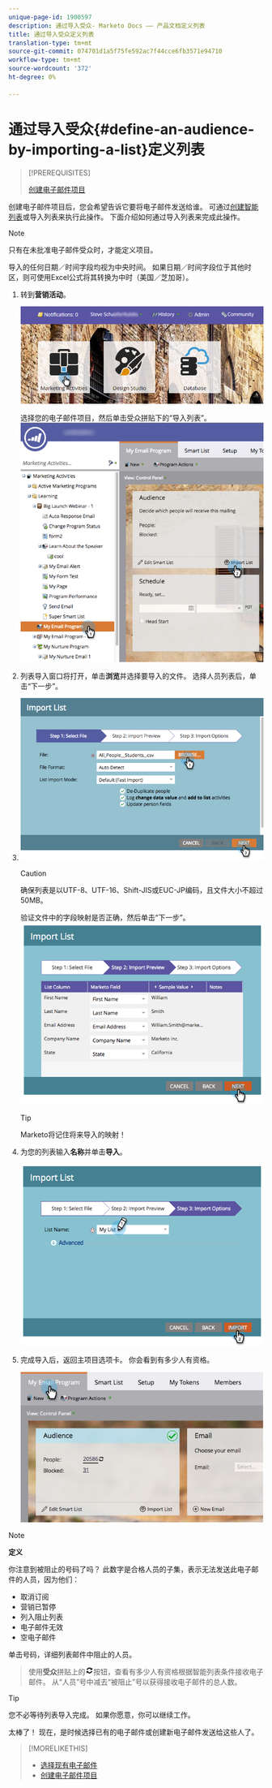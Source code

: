 ```yaml
---
unique-page-id: 1900597
description: 通过导入受众- Marketo Docs —— 产品文档定义列表
title: 通过导入受众定义列表
translation-type: tm+mt
source-git-commit: 074701d1a5f75fe592ac7f44cce6fb3571e94710
workflow-type: tm+mt
source-wordcount: '372'
ht-degree: 0%

---
```



# 通过导入受众{#define-an-audience-by-importing-a-list}定义列表

>[!PREREQUISITES]
>
>[创建电子邮件项目](../../../../product-docs/email-marketing/email-programs/email-program-actions/create-an-email-for-an-email-program.md)

创建电子邮件项目后，您会希望告诉它要将电子邮件发送给谁。 可通过[创建智能列表](../../../../product-docs/core-marketo-concepts/smart-lists-and-static-lists/creating-a-smart-list/create-a-smart-list.md)或导入列表来执行此操作。 下面介绍如何通过导入列表来完成此操作。

>[!NOTE]
>
>只有在未批准电子邮件受众时，才能定义项目。
>
>导入的任何日期／时间字段均视为中央时间。 如果日期／时间字段位于其他时区，则可使用Excel公式将其转换为中时（美国／芝加哥）。

1. 转到&#x200B;**营销活动**。

   ![](assets/login-marketing-activities-1.png)

   选择您的电子邮件项目，然后单击受众拼贴下的“导入列表”。
   ![](assets/importlist.png)

1. 列表导入窗口将打开，单击&#x200B;**浏览**&#x200B;并选择要导入的文件。 选择人员列表后，单击“下一步”。
1. ![](assets/importlist1.png)

   >[!CAUTION]
   >
   >确保列表是以UTF-8、UTF-16、Shift-JIS或EUC-JP编码，且文件大小不超过50MB。

   验证文件中的字段映射是否正确，然后单击“下一步”。
   ![](assets/image2014-9-12-11-3a10-3a7.png)

   >[!TIP]
   >
   >Marketo将记住将来导入的映射！

1. 为您的列表输入&#x200B;**名称**&#x200B;并单击&#x200B;**导入**。

   ![](assets/image2014-9-12-11-3a10-3a13.png)

1. 完成导入后，返回主项目选项卡。 你会看到有多少人有资格。

   ![](assets/myemailprogram-1.jpg)

>[!NOTE]
>
>**定义**
>
>你注意到被阻止的号码了吗？ 此数字是合格人员的子集，表示无法发送此电子邮件的人员，因为他们：
>
>* 取消订阅
>* 营销已暂停
>* 列入阻止列表
>* 电子邮件无效
>* 空电子邮件

>
>
单击号码，详细列表邮件中阻止的人员。
>
>使用&#x200B;**受众**&#x200B;拼贴上的![—](assets/image2014-10-23-16-3a32-3a36-1.png)按钮，查看有多少人有资格根据智能列表条件接收电子邮件。 从“人员”号中减去“被阻止”号以获得接收电子邮件的总人数。

>[!TIP]
>
>您不必等待列表导入完成。 如果你愿意，你可以继续工作。

太棒了！ 现在，是时候选择已有的电子邮件或创建新电子邮件发送给这些人了。

>[!MORELIKETHIS]
>
>* [选择现有电子邮件](../../../../product-docs/email-marketing/email-programs/email-program-actions/choose-an-existing-email.md)
>* [创建电子邮件项目](../../../../product-docs/email-marketing/email-programs/email-program-actions/create-an-email-for-an-email-program.md)

>



